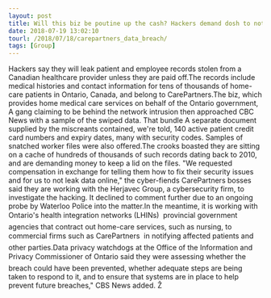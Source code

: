 ```yaml
---
layout: post
title: Will this biz be poutine up the cash? Hackers demand dosh to not leak stolen patient records
date: 2018-07-19 13:02:10
tourl: /2018/07/18/carepartners_data_breach/
tags: [Group]
---
```

Hackers say they will leak patient and employee records stolen from a Canadian healthcare provider unless they are paid off.The records include medical histories and contact information for tens of thousands of home-care patients in Ontario, Canada, and belong to CarePartners.The biz, which provides home medical care services on behalf of the Ontario government, A gang claiming to be behind the network intrusion then approached CBC News with a sample of the swiped data. That bundle A separate document supplied by the miscreants contained, we're told, 140 active patient credit card numbers and expiry dates, many with security codes. Samples of snatched worker files were also offered.The crooks boasted they are sitting on a cache of hundreds of thousands of such records dating back to 2010, and are demanding money to keep a lid on the files. "We requested compensation in exchange for telling them how to fix their security issues and for us to not leak data online," the cyber-fiends CarePartners bosses said they are working with the Herjavec Group, a cybersecurity firm, to investigate the hacking. It declined to comment further due to an ongoing probe by Waterloo Police into the matter.In the meantime, it is working with Ontario's health integration networks (LHINs)  provincial government agencies that contract out home-care services, such as nursing, to commercial firms such as CarePartners  in notifying affected patients and other parties.Data privacy watchdogs at the Office of the Information and Privacy Commissioner of Ontario said they were assessing whether the breach could have been prevented, whether adequate steps are being taken to respond to it, and to ensure that systems are in place to help prevent future breaches," CBS News added. Ž